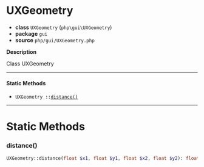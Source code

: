 # UXGeometry

- **class** `UXGeometry` (`php\gui\UXGeometry`)
- **package** `gui`
- **source** `php/gui/UXGeometry.php`

**Description**

Class UXGeometry

---

#### Static Methods

- `UXGeometry ::`[`distance()`](#method-distance)

---
# Static Methods

<a name="method-distance"></a>

### distance()
```php
UXGeometry::distance(float $x1, float $y1, float $x2, float $y2): float
```